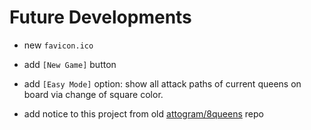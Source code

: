 # Future Developments

* new `favicon.ico`

* add `[New Game]` button

* add `[Easy Mode]` option:
  show all attack paths of current queens on board
  via change of square color.
  
* add notice to this project from old
  [attogram/8queens](https://github.com/attogram/8queens) repo
